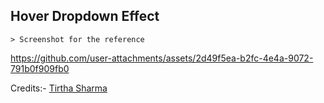 ## Hover Dropdown Effect

    > Screenshot for the reference

https://github.com/user-attachments/assets/2d49f5ea-b2fc-4e4a-9072-791b0f909fb0


Credits:- [Tirtha Sharma](https://github./com/genze121 "Tirtha Sharma")
